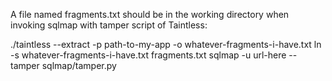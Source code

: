 A file named fragments.txt should be in the working directory when invoking sqlmap with tamper script of Taintless:

./taintless --extract -p path-to-my-app -o whatever-fragments-i-have.txt
ln -s whatever-fragments-i-have.txt fragments.txt
sqlmap -u url-here --tamper sqlmap/tamper.py


